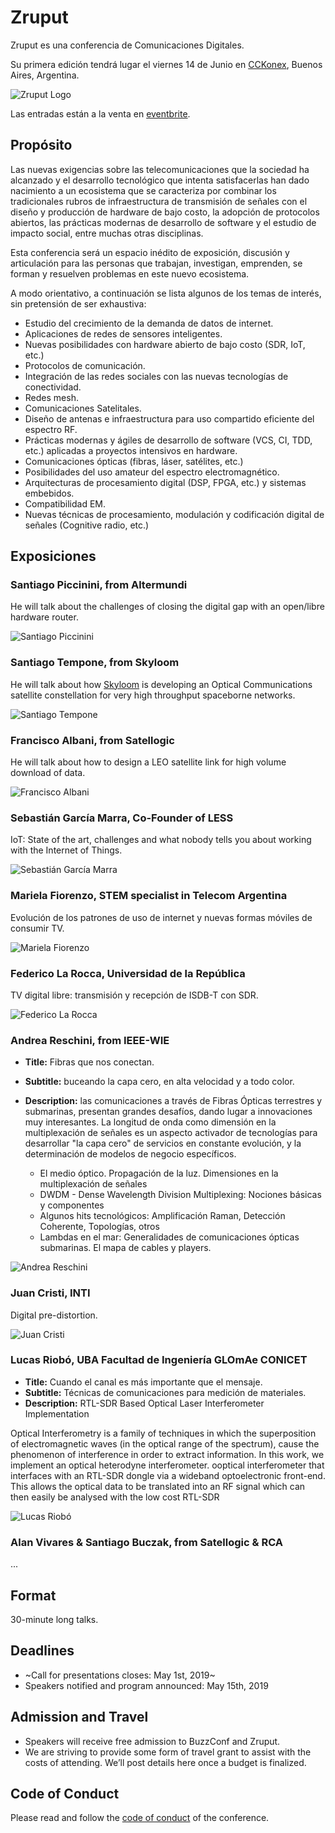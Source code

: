 # Zruput

Zruput es una conferencia de Comunicaciones Digitales.

Su primera edición tendrá lugar el viernes 14 de Junio en [CCKonex](https://www.cckonex.org/), Buenos Aires, Argentina.

![Zruput Logo](logo_negro_en_degrade.png)

Las entradas están a la venta en [eventbrite](https://www.eventbrite.com.ar/e/zruput-tickets-57829836598).

## Propósito

Las nuevas exigencias sobre las telecomunicaciones que la sociedad ha alcanzado
y el desarrollo tecnológico que intenta satisfacerlas han dado nacimiento a
un ecosistema que se caracteriza por combinar los tradicionales rubros de
infraestructura de transmisión de señales con el diseño y producción de hardware de bajo costo,
la adopción de protocolos abiertos, las prácticas modernas de desarrollo de software
y el estudio de impacto social, entre muchas otras disciplinas.

Esta conferencia será un espacio inédito de exposición, discusión y articulación
para las personas que trabajan, investigan, emprenden, se forman y resuelven problemas en este nuevo ecosistema.

A modo orientativo, a continuación se lista algunos de los temas de interés, sin pretensión de ser exhaustiva:
* Estudio del crecimiento de la demanda de datos de internet.
* Aplicaciones de redes de sensores inteligentes.
* Nuevas posibilidades con hardware abierto de bajo costo (SDR, IoT, etc.)
* Protocolos de comunicación.
* Integración de las redes sociales con las nuevas tecnologías de conectividad.
* Redes mesh.
* Comunicaciones Satelitales.
* Diseño de antenas e infraestructura para uso compartido eficiente del espectro RF.
* Prácticas modernas y ágiles de desarrollo de software (VCS, CI, TDD, etc.) aplicadas a proyectos intensivos en hardware.
* Comunicaciones ópticas (fibras, láser, satélites, etc.)
* Posibilidades del uso amateur del espectro electromagnético.
* Arquitecturas de procesamiento digital (DSP, FPGA, etc.) y sistemas embebidos.
* Compatibilidad EM.
* Nuevas técnicas de procesamiento, modulación y codificación digital de señales (Cognitive radio, etc.)


## Exposiciones

### Santiago Piccinini, from Altermundi

He will talk about the challenges of closing the digital gap
with an open/libre hardware router.

![Santiago Piccinini](images/speaker/spiccinini.jpg)


### Santiago Tempone, from Skyloom

He will talk about how [Skyloom](www.skyloom.co) is developing
an Optical Communications satellite constellation for
very high throughput spaceborne networks.

![Santiago Tempone](images/speaker/stempone.jpg)


### Francisco Albani, from Satellogic

He will talk about how to design a LEO satellite link for
high volume download of data.

![Francisco Albani](images/speaker/falbani.jpg)


### Sebastián García Marra, Co-Founder of LESS

IoT: State of the art, challenges and what nobody tells you about working with the Internet of Things.

![Sebastián García Marra](images/speaker/sgmarra.jpg)


### Mariela Fiorenzo, STEM specialist in Telecom Argentina

Evolución de los patrones de uso de internet y nuevas formas móviles de consumir TV.

![Mariela Fiorenzo](images/speaker/mfiorenzo.jpeg)


### Federico La Rocca, Universidad de la República

TV digital libre: transmisión y recepción de ISDB-T con SDR.

![Federico La Rocca](images/speaker/flarocca.png)


### Andrea Reschini, from IEEE-WIE

* **Title:** Fibras que nos conectan.
* **Subtitle:** buceando la capa cero, en alta velocidad y a todo color.

* **Description:** las comunicaciones a través de Fibras Ópticas terrestres y submarinas, presentan grandes desafíos, dando lugar a innovaciones muy interesantes. La longitud de onda como dimensión en la multiplexación de señales es un aspecto activador de tecnologías para desarrollar "la capa cero" de servicios en constante evolución, y la determinación de modelos de negocio específicos.
    * El medio óptico. Propagación de la luz. Dimensiones en la multiplexación de señales
    * DWDM - Dense Wavelength Division Multiplexing: Nociones básicas y componentes
    * Algunos hits tecnológicos: Amplificación Raman, Detección Coherente, Topologías, otros
    * Lambdas en el mar: Generalidades de comunicaciones ópticas submarinas. El mapa de cables y players.

![Andrea Reschini](images/speaker/areschini.png)


### Juan Cristi, INTI

Digital pre-distortion.

![Juan Cristi](images/speaker/jcristi.png)


### Lucas Riobó, UBA Facultad de Ingeniería GLOmAe CONICET

* **Title:** Cuando el canal es más importante que el mensaje.
* **Subtitle:** Técnicas de comunicaciones para medición de materiales.
* **Description:** RTL-SDR Based Optical Laser Interferometer Implementation

Optical Interferometry is a family of techniques in which the superposition of electromagnetic waves (in the optical range of the spectrum), cause the phenomenon of interference in order to extract information. In this work, we implement an optical heterodyne interferometer.
ooptical interferometer that interfaces with an RTL-SDR dongle via a wideband optoelectronic front-end. This allows the optical data to be translated into an RF signal which can then easily be analysed with the low cost RTL-SDR

![Lucas Riobó](images/speaker/lriobo.png)


### Alan Vivares & Santiago Buczak, from Satellogic & RCA

...

## Format

30-minute long talks.


## Deadlines

* ~Call for presentations closes: May 1st, 2019~
* Speakers notified and program announced: May 15th, 2019


## Admission and Travel

* Speakers will receive free admission to BuzzConf and Zruput.
* We are striving to provide some form of travel grant to assist with the costs of attending. We’ll post details here once a budget is finalized.


## Code of Conduct

Please read and follow the [code of conduct](./CODE_OF_CONDUCT.md) of the conference.
